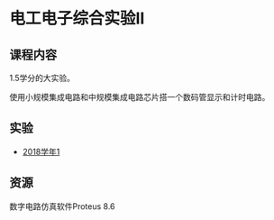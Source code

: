 # 电工电子综合实验II

## 课程内容

1.5学分的大实验。

使用小规模集成电路和中规模集成电路芯片搭一个数码管显示和计时电路。

## 实验

- [2018学年1](./2018-1.zip)

## 资源

数字电路仿真软件Proteus 8.6






